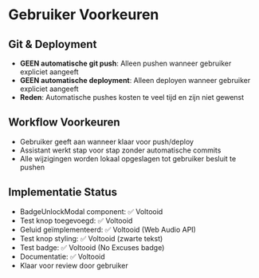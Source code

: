 # Gebruiker Voorkeuren

## Git & Deployment
- **GEEN automatische git push**: Alleen pushen wanneer gebruiker expliciet aangeeft
- **GEEN automatische deployment**: Alleen deployen wanneer gebruiker expliciet aangeeft
- **Reden**: Automatische pushes kosten te veel tijd en zijn niet gewenst

## Workflow Voorkeuren
- Gebruiker geeft aan wanneer klaar voor push/deploy
- Assistant werkt stap voor stap zonder automatische commits
- Alle wijzigingen worden lokaal opgeslagen tot gebruiker besluit te pushen

## Implementatie Status
- BadgeUnlockModal component: ✅ Voltooid
- Test knop toegevoegd: ✅ Voltooid  
- Geluid geïmplementeerd: ✅ Voltooid (Web Audio API)
- Test knop styling: ✅ Voltooid (zwarte tekst)
- Test badge: ✅ Voltooid (No Excuses badge)
- Documentatie: ✅ Voltooid
- Klaar voor review door gebruiker 